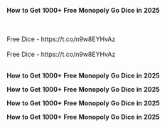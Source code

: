 <strong>How</strong> <strong>to</strong> <strong>Get</strong> <strong>1000+</strong> <strong>Free</strong> <strong>Monopoly</strong> <strong>Go</strong> <strong>Dice</strong> <strong>in</strong> <strong>2025</strong>

<br>
<br>Free Dice - https://t.co/n9w8EYHvAz
<br>
<br>Free Dice - https://t.co/n9w8EYHvAz
<br>
<br>

<strong>How</strong> <strong>to</strong> <strong>Get</strong> <strong>1000+</strong> <strong>Free</strong> <strong>Monopoly</strong> <strong>Go</strong> <strong>Dice</strong> <strong>in</strong> <strong>2025</strong>

<strong>How</strong> <strong>to</strong> <strong>Get</strong> <strong>1000+</strong> <strong>Free</strong> <strong>Monopoly</strong> <strong>Go</strong> <strong>Dice</strong> <strong>in</strong> <strong>2025</strong>

<strong>How</strong> <strong>to</strong> <strong>Get</strong> <strong>1000+</strong> <strong>Free</strong> <strong>Monopoly</strong> <strong>Go</strong> <strong>Dice</strong> <strong>in</strong> <strong>2025</strong>

<strong>How</strong> <strong>to</strong> <strong>Get</strong> <strong>1000+</strong> <strong>Free</strong> <strong>Monopoly</strong> <strong>Go</strong> <strong>Dice</strong> <strong>in</strong> <strong>2025</strong>
